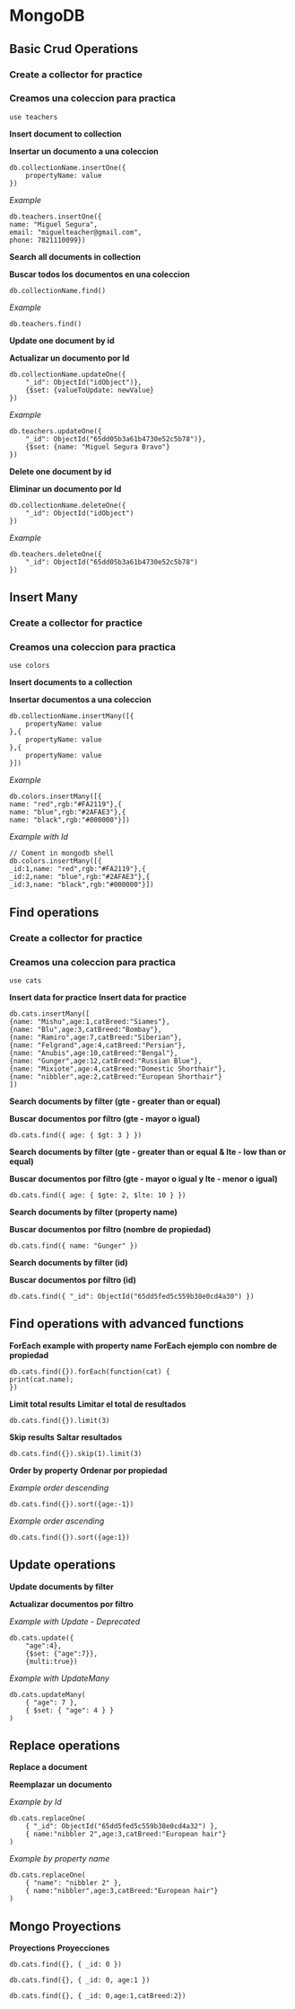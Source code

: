 # MongoDB

## Basic Crud Operations

### Create a collector for practice

### Creamos una coleccion para practica

```mongodb
use teachers
```

**Insert document to collection**

**Insertar un documento a una coleccion**

```mongodb
db.collectionName.insertOne({
    propertyName: value
})
```

_Example_

```mongodb
db.teachers.insertOne({
name: "Miguel Segura",
email: "miguelteacher@gmail.com",
phone: 7821110099})
```

**Search all documents in collection**

**Buscar todos los documentos en una coleccion**

```mongodb
db.collectionName.find()
```

_Example_

```mongodb
db.teachers.find()
```

**Update one document by id**

**Actualizar un documento por Id**

```mongodb
db.collectionName.updateOne({
    "_id": ObjectId("idObject")},
    {$set: {valueToUpdate: newValue}
})
```

_Example_

```mongodb
db.teachers.updateOne({
    "_id": ObjectId("65dd05b3a61b4730e52c5b78")},
    {$set: {name: "Miguel Segura Bravo"}
})
```

**Delete one document by id**

**Eliminar un documento por Id**

```mongodb
db.collectionName.deleteOne({
    "_id": ObjectId("idObject")
})
```

_Example_

```mongodb
db.teachers.deleteOne({
    "_id": ObjectId("65dd05b3a61b4730e52c5b78")
})
```

## Insert Many

### Create a collector for practice

### Creamos una coleccion para practica

```mongodb
use colors
```

**Insert documents to a collection**

**Insertar documentos a una coleccion**

```mongodb
db.collectionName.insertMany([{
    propertyName: value
},{
    propertyName: value
},{
    propertyName: value
}])
```

_Example_

```mongodb
db.colors.insertMany([{
name: "red",rgb:"#FA2119"},{
name: "blue",rgb:"#2AFAE3"},{
name: "black",rgb:"#000000"}])
```

_Example with Id_

```mongodb
// Coment in mongodb shell
db.colors.insertMany([{
_id:1,name: "red",rgb:"#FA2119"},{
_id:2,name: "blue",rgb:"#2AFAE3"},{
_id:3,name: "black",rgb:"#000000"}])
```

## Find operations

### Create a collector for practice

### Creamos una coleccion para practica

```mongodb
use cats
```

**Insert data for practice**
**Insert data for practice**

```mongodb
db.cats.insertMany([
{name: "Mishu",age:1,catBreed:"Siames"},
{name: "Blu",age:3,catBreed:"Bombay"},
{name: "Ramiro",age:7,catBreed:"Siberian"},
{name: "Felgrand",age:4,catBreed:"Persian"},
{name: "Anubis",age:10,catBreed:"Bengal"},
{name: "Gunger",age:12,catBreed:"Russian Blue"},
{name: "Mixiote",age:4,catBreed:"Domestic Shorthair"},
{name: "nibbler",age:2,catBreed:"European Shorthair"}
])

```

**Search documents by filter (gte - greater than or equal)**

**Buscar documentos por filtro (gte - mayor o igual)**

```mongodb
db.cats.find({ age: { $gt: 3 } })
```

**Search documents by filter (gte - greater than or equal & lte - low than or equal)**

**Buscar documentos por filtro (gte - mayor o igual y lte - menor o igual)**

```mongodb
db.cats.find({ age: { $gte: 2, $lte: 10 } })
```

**Search documents by filter (property name)**

**Buscar documentos por filtro (nombre de propiedad)**

```mongodb
db.cats.find({ name: "Gunger" })
```

**Search documents by filter (id)**

**Buscar documentos por filtro (id)**

```mongodb
db.cats.find({ "_id": ObjectId("65dd5fed5c559b38e0cd4a30") })
```

## Find operations with advanced functions

**ForEach example with property name**
**ForEach ejemplo con nombre de propiedad**

```mongodb
db.cats.find({}).forEach(function(cat) {
print(cat.name);
})
```

**Limit total results**
**Limitar el total de resultados**

```mongodb
db.cats.find({}).limit(3)
```

**Skip results**
**Saltar resultados**

```mongodb
db.cats.find({}).skip(1).limit(3)
```

**Order by property**
**Ordenar por propiedad**

_Example order descending_
```mongodb
db.cats.find({}).sort({age:-1})
```
_Example order ascending_
```mongodb
db.cats.find({}).sort({age:1})
```
## Update operations

**Update documents by filter**

**Actualizar documentos por filtro**

_Example with Update - Deprecated_
```mongodb
db.cats.update({
    "age":4},
    {$set: {"age":7}},
    {multi:true})
```

_Example with UpdateMany_
```mongodb
db.cats.updateMany(
    { "age": 7 },
    { $set: { "age": 4 } }
)
```

## Replace operations

**Replace a document** 

**Reemplazar un documento** 

_Example by Id_
```mongodb
db.cats.replaceOne(
    { "_id": ObjectId("65dd5fed5c559b38e0cd4a32") },
    { name:"nibbler 2",age:3,catBreed:"European hair"}
)
```

_Example by property name_
```mongodb
db.cats.replaceOne(
    { "name": "nibbler 2" },
    { name:"nibbler",age:3,catBreed:"European hair"}
)
```

## Mongo Proyections

**Proyections**
**Proyecciones**

```mongodb
db.cats.find({}, { _id: 0 })
```

```mongodb
db.cats.find({}, { _id: 0, age:1 })
```

```mongodb
db.cats.find({}, { _id: 0,age:1,catBreed:2})
```